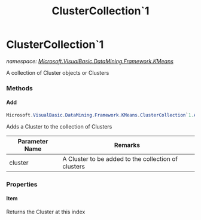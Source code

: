 ﻿---
title: ClusterCollection`1
---

# ClusterCollection`1
_namespace: [Microsoft.VisualBasic.DataMining.Framework.KMeans](N-Microsoft.VisualBasic.DataMining.Framework.KMeans.html)_

A collection of Cluster objects or Clusters



### Methods

#### Add
```csharp
Microsoft.VisualBasic.DataMining.Framework.KMeans.ClusterCollection`1.Add(Microsoft.VisualBasic.DataMining.Framework.KMeans.Cluster{`0})
```
Adds a Cluster to the collection of Clusters

|Parameter Name|Remarks|
|--------------|-------|
|cluster|A Cluster to be added to the collection of clusters|



### Properties

#### Item
Returns the Cluster at this index
